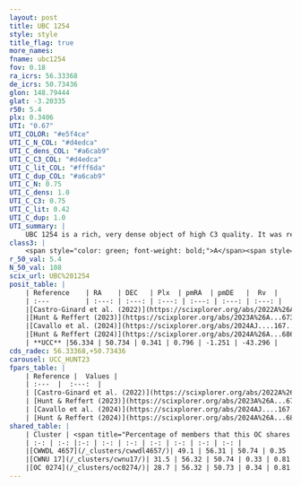 ```yaml
---
layout: post
title: UBC 1254
style: style
title_flag: true
more_names: 
fname: ubc1254
fov: 0.18
ra_icrs: 56.33368
de_icrs: 50.73436
glon: 148.79444
glat: -3.20335
r50: 5.4
plx: 0.3406
UTI: "0.67"
UTI_COLOR: "#e5f4ce"
UTI_C_N_COL: "#d4edca"
UTI_C_dens_COL: "#a6cab9"
UTI_C_C3_COL: "#d4edca"
UTI_C_lit_COL: "#fff6da"
UTI_C_dup_COL: "#a6cab9"
UTI_C_N: 0.75
UTI_C_dens: 1.0
UTI_C_C3: 0.75
UTI_C_lit: 0.42
UTI_C_dup: 1.0
UTI_summary: |
    UBC 1254 is a rich, very dense object of high C3 quality. It was recently reported in the literature. This object shares a moderate percentage of members with 3 later reported entries.
class3: |
    <span style="color: green; font-weight: bold;">A</span><span style="color: #FFC300; font-weight: bold;">B</span>
r_50_val: 5.4
N_50_val: 108
scix_url: UBC%201254
posit_table: |
    | Reference    | RA    | DEC   | Plx  | pmRA  | pmDE   |  Rv  |
    | :---         | :---: | :---: | :---: | :---: | :---: | :---: |
    |[Castro-Ginard et al. (2022)](https://scixplorer.org/abs/2022A%26A...661A.118C) | 56.34 | 50.73 | 0.34 | 0.8 | -1.25 | -17.48 |
    |[Hunt & Reffert (2023)](https://scixplorer.org/abs/2023A%26A...673A.114H) | 56.309 | 50.752 | 0.344 | 0.789 | -1.25 | -9.928 |
    |[Cavallo et al. (2024)](https://scixplorer.org/abs/2024AJ....167...12C) | 56.342 | 50.724 | 0.343 | -- | -- | -- |
    |[Hunt & Reffert (2024)](https://scixplorer.org/abs/2024A%26A...686A..42H) | 56.309 | 50.752 | 0.344 | 0.789 | -1.25 | -9.928 |
    | **UCC** |56.334 | 50.734 | 0.341 | 0.796 | -1.251 | -43.296 | 
cds_radec: 56.33368,+50.73436
carousel: UCC_HUNT23
fpars_table: |
    | Reference |  Values |
    | :---  |  :---:  |
    | [Castro-Ginard et al. (2022)](https://scixplorer.org/abs/2022A%26A...661A.118C) | `AV=2.453, Dist=3152, logAge=8.689` |
    | [Hunt & Reffert (2023)](https://scixplorer.org/abs/2023A%26A...673A.114H) | `AV50=3.273, diffAV50=1.916, MOD50=12.114, logAge50=8.269` |
    | [Cavallo et al. (2024)](https://scixplorer.org/abs/2024AJ....167...12C) | `AV50=3.32, dMod50=12.1, logAge50=8.69, [Fe/H]50=0.24` |
    | [Hunt & Reffert (2024)](https://scixplorer.org/abs/2024A%26A...686A..42H) | `MassJ=1078.96` |
shared_table: |
    | Cluster | <span title="Percentage of members that this OC shares with the ones listed">%</span>   | RA   | DEC   | Plx   | pmRA  | pmDE  | Rv | UTI |
    | :-: | :-: |:-: | :-: | :-: | :-: | :-: | :-: | :-: |
    |[CWWDL 4657](/_clusters/cwwdl4657/)| 49.1 | 56.31 | 50.74 | 0.35 | 0.79 | -1.25 | 8.41 |0.0 |
    |[CWNU 17](/_clusters/cwnu17/)| 31.5 | 56.32 | 50.74 | 0.33 | 0.81 | -1.25 | 8.41 |0.0 |
    |[OC 0274](/_clusters/oc0274/)| 28.7 | 56.32 | 50.73 | 0.34 | 0.81 | -1.26 | -43.47 |0.0 |
---
```

